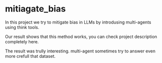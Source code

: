 # mitiagate_bias

In this project we try to mitigate bias in LLMs by introdusing multi-agents using think tools. 

Our result shows that this method works, you can check project description completely here.

The result was trully interesting. multi-agent sometimes try to answer even more crefull that dataset.


